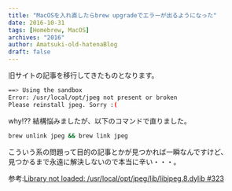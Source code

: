```yaml
---
title: "MacOSを入れ直したらbrew upgradeでエラーが出るようになった"
date: 2016-10-31
tags: [Homebrew, MacOS]
archives: "2016"
author: Amatsuki-old-hatenaBlog
draft: false
---
```

<div class="notification">
旧サイトの記事を移行してきたものとなります。
</div>

```bash
==> Using the sandbox
Error: /usr/local/opt/jpeg not present or broken
Please reinstall jpeg. Sorry :(
```

why!??
結構悩みましたが、以下のコマンドで直りました。

```bash
brew unlink jpeg && brew link jpeg
```

こういう系の問題って目的の記事とかが見つかれば一瞬なんですけど、  
見つかるまで永遠に解決しないので本当に辛い・・・。

参考:[Library not loaded: /usr/local/opt/jpeg/lib/libjpeg.8.dylib #323](https://github.com/lovell/sharp/issues/323)